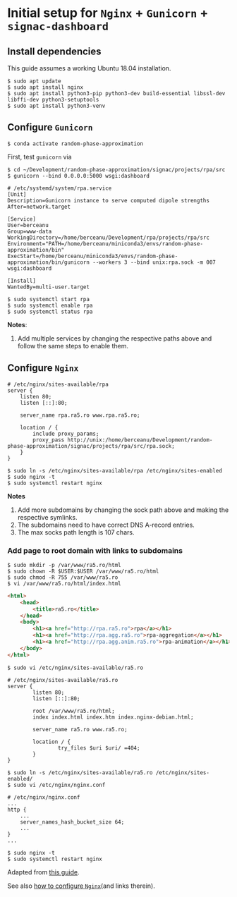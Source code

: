# Initial setup for `Nginx` + `Gunicorn` + `signac-dashboard`

## Install dependencies

This guide assumes a working Ubuntu 18.04 installation.

```console
$ sudo apt update
$ sudo apt install nginx
$ sudo apt install python3-pip python3-dev build-essential libssl-dev libffi-dev python3-setuptools
$ sudo apt install python3-venv
```

## Configure `Gunicorn`

```console
$ conda activate random-phase-approximation
```

First, test `gunicorn` via

```console
$ cd ~/Development/random-phase-approximation/signac/projects/rpa/src
$ gunicorn --bind 0.0.0.0:5000 wsgi:dashboard
```

```
# /etc/systemd/system/rpa.service
[Unit]
Description=Gunicorn instance to serve computed dipole strengths
After=network.target

[Service]
User=berceanu
Group=www-data
WorkingDirectory=/home/berceanu/Development/rpa/projects/rpa/src
Environment="PATH=/home/berceanu/miniconda3/envs/random-phase-approximation/bin"
ExecStart=/home/berceanu/miniconda3/envs/random-phase-approximation/bin/gunicorn --workers 3 --bind unix:rpa.sock -m 007 wsgi:dashboard

[Install]
WantedBy=multi-user.target
```

```console
$ sudo systemctl start rpa
$ sudo systemctl enable rpa
$ sudo systemctl status rpa
```

**Notes**: 

1) Add multiple services by changing the respective paths above and follow the same steps to enable them.

## Configure `Nginx`

```
# /etc/nginx/sites-available/rpa
server {
    listen 80;
    listen [::]:80;

    server_name rpa.ra5.ro www.rpa.ra5.ro;

    location / {
        include proxy_params;
        proxy_pass http://unix:/home/berceanu/Development/random-phase-approximation/signac/projects/rpa/src/rpa.sock;
    }
}
```

```console
$ sudo ln -s /etc/nginx/sites-available/rpa /etc/nginx/sites-enabled
$ sudo nginx -t
$ sudo systemctl restart nginx
```

**Notes**

1) Add more subdomains by changing the sock path above and making the respective symlinks.
1) The subdomains need to have correct DNS A-record entries.
1) The max socks path length is 107 chars.

### Add page to root domain with links to subdomains

```console
$ sudo mkdir -p /var/www/ra5.ro/html
$ sudo chown -R $USER:$USER /var/www/ra5.ro/html
$ sudo chmod -R 755 /var/www/ra5.ro
$ vi /var/www/ra5.ro/html/index.html
```

```html
<html>
    <head>
        <title>ra5.ro</title>
    </head>
    <body>
        <h1><a href="http://rpa.ra5.ro">rpa</a></h1>
        <h1><a href="http://rpa.agg.ra5.ro">rpa-aggregation</a></h1>
        <h1><a href="http://rpa.agg.anim.ra5.ro">rpa-animation</a></h1>
    </body>
</html>
```

```console
$ sudo vi /etc/nginx/sites-available/ra5.ro
```

```
# /etc/nginx/sites-available/ra5.ro
server {
        listen 80;
        listen [::]:80;

        root /var/www/ra5.ro/html;
        index index.html index.htm index.nginx-debian.html;

        server_name ra5.ro www.ra5.ro;

        location / {
                try_files $uri $uri/ =404;
        }
}
```

```console
$ sudo ln -s /etc/nginx/sites-available/ra5.ro /etc/nginx/sites-enabled/
$ sudo vi /etc/nginx/nginx.conf
```

```
# /etc/nginx/nginx.conf
...
http {
    ...
    server_names_hash_bucket_size 64;
    ...
}
...
```

```console
$ sudo nginx -t
$ sudo systemctl restart nginx
```

Adapted from [this guide](https://www.digitalocean.com/community/tutorials/how-to-serve-flask-applications-with-gunicorn-and-nginx-on-ubuntu-18-04).

See also [how to configure `Nginx`](https://www.digitalocean.com/community/tutorials/how-to-install-nginx-on-ubuntu-18-04)(and links therein).
